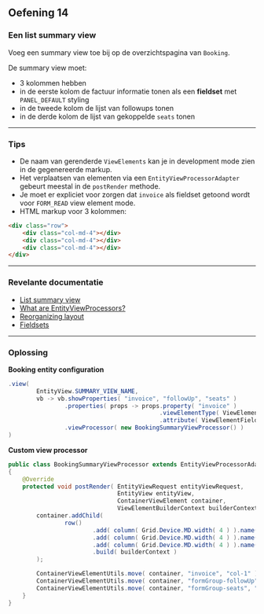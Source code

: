 ## Oefening 14
### Een list summary view 

Voeg een summary view toe bij op de overzichtspagina van `Booking`.

De summary view moet:
* 3 kolommen hebben
* in de eerste kolom de factuur informatie tonen als een **fieldset** met `PANEL_DEFAULT` styling
* in de tweede kolom de lijst van followups tonen
* in de derde kolom de lijst van gekoppelde `seats` tonen  

----

### Tips

* De naam van gerenderde `ViewElements` kan je in development mode zien in de gegenereerde markup.
* Het verplaatsen van elementen via een `EntityViewProcessorAdapter` gebeurt meestal in de `postRender` methode.
* Je moet er expliciet voor zorgen dat `invoice` als fieldset getoond wordt voor `FORM_READ` view element mode.
* HTML markup voor 3 kolommen:
```html
<div class="row">
    <div class="col-md-4"></div>
    <div class="col-md-4"></div>
    <div class="col-md-4"></div>
</div>
```

----

### Revelante documentatie

* [List summary view](https://across-docs.foreach.be/across-site/production/entity-module/3.2.0/building-views/list-view.html#_list_summary_view)
* [What are EntityViewProcessors?](https://across-docs.foreach.be/across-site/production/entity-module/3.2.0/building-views/index.html#_dispatchingentityviewfactory_and_entityviewprocessor)
* [Reorganizing layout](https://across-docs.foreach.be/across-site/production/entity-module/3.2.0/customizing-entities/entity-views.html#_entityviewprocessor)
* [Fieldsets](https://across-docs.foreach.be/across-site/production/entity-module/3.2.0/property-controls/fieldset.html)

----

### Oplossing

**Booking entity configuration**
```java
.view(
        EntityView.SUMMARY_VIEW_NAME,
        vb -> vb.showProperties( "invoice", "followUp", "seats" )
                .properties( props -> props.property( "invoice" )
                                           .viewElementType( ViewElementMode.FORM_READ, ViewElementFieldset.ELEMENT_TYPE )
                                           .attribute( ViewElementFieldset.TEMPLATE, ViewElementFieldset.TEMPLATE_PANEL_DEFAULT ) )
                .viewProcessor( new BookingSummaryViewProcessor() )
)
```

**Custom view processor**
```java
public class BookingSummaryViewProcessor extends EntityViewProcessorAdapter
{
	@Override
	protected void postRender( EntityViewRequest entityViewRequest,
	                           EntityView entityView,
	                           ContainerViewElement container,
	                           ViewElementBuilderContext builderContext ) {
		container.addChild(
				row()
						.add( column( Grid.Device.MD.width( 4 ) ).name( "col-1" ) )
						.add( column( Grid.Device.MD.width( 4 ) ).name( "col-2" ) )
						.add( column( Grid.Device.MD.width( 4 ) ).name( "col-3" ) )
						.build( builderContext )
		);

		ContainerViewElementUtils.move( container, "invoice", "col-1" );
		ContainerViewElementUtils.move( container, "formGroup-followUp", "col-2" );
		ContainerViewElementUtils.move( container, "formGroup-seats", "col-3" );
	}
}
```